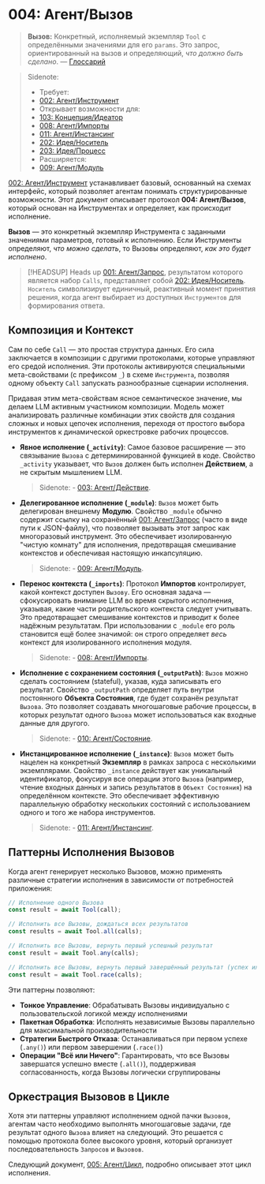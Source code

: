 # 004: Агент/Вызов

> **Вызов:** Конкретный, исполняемый экземпляр `Tool` с определёнными значениями для его `params`. Это запрос, ориентированный на вызов и определяющий, _что должно быть сделано_. — [Глоссарий](./000_glossary.md)

> Sidenote:
>
> - Требует:
> - [002: Агент/Инструмент](./002_agent_tool.md)
> - Открывает возможности для:
> - [103: Концепция/Идеатор](./103_concept_ideator.md)
> - [008: Агент/Импорты](./008_agent_imports.md)
> - [011: Агент/Инстансинг](./011_agent_instancing.md)
> - [202: Идея/Носитель](./202_idea_vessel.md)
> - [203: Идея/Процесс](./203_idea_process.md)
> - Расширяется:
> - [009: Агент/Модуль](./009_agent_module.md)

[002: Агент/Инструмент](./002_agent_tool.md) устанавливает базовый, основанный на схемах интерфейс, который позволяет агентам понимать структурированные возможности. Этот документ описывает протокол **004: Агент/Вызов**, который основан на Инструментах и определяет, как происходит исполнение.

**Вызов** — это конкретный экземпляр Инструмента с заданными значениями параметров, готовый к исполнению. Если Инструменты определяют, _что можно сделать_, то Вызовы определяют, _как это будет исполнено_.

> [!HEADSUP] Heads up
> [001: Агент/Запрос](./001_agent_request.md), результатом которого является набор `Calls`, представляет собой [202: Идея/Носитель](./202_idea_vessel.md). `Носитель` символизирует единичный, реактивный момент принятия решения, когда агент выбирает из доступных `Инструментов` для формирования ответа.

## Композиция и Контекст

Сам по себе `Call` — это простая структура данных. Его сила заключается в композиции с другими протоколами, которые управляют его средой исполнения. Эти протоколы активируются специальными мета-свойствами (с префиксом `_`) в схеме `Инструмента`, позволяя одному объекту `Call` запускать разнообразные сценарии исполнения.

Придавая этим мета-свойствам ясное семантическое значение, мы делаем LLM активным участником композиции. Модель может анализировать различные комбинации этих свойств для создания сложных и новых цепочек исполнения, переходя от простого выбора инструментов к динамической оркестровке рабочих процессов.

- **Явное исполнение (`_activity`)**: Самое базовое расширение — это связывание `Вызова` с детерминированной функцией в коде. Свойство `_activity` указывает, что `Вызов` должен быть исполнен **Действием**, а не скрытым мышлением LLM.

  > Sidenote: - [003: Агент/Действие](./003_agent_activity.md).

- **Делегированное исполнение (`_module`)**: `Вызов` может быть делегирован внешнему **Модулю**. Свойство `_module` обычно содержит ссылку на сохранённый [001: Агент/Запрос](./001_agent_request.md) (часто в виде пути к JSON-файлу), что позволяет вызывать этот запрос как многоразовый инструмент. Это обеспечивает изолированную "чистую комнату" для исполнения, предотвращая смешивание контекстов и обеспечивая настоящую инкапсуляцию.

  > Sidenote: - [009: Агент/Модуль](./009_agent_module.md).

- **Перенос контекста (`_imports`)**: Протокол **Импортов** контролирует, какой контекст доступен `Вызову`. Его основная задача — сфокусировать внимание LLM во время скрытого исполнения, указывая, какие части родительского контекста следует учитывать. Это предотвращает смешивание контекстов и приводит к более надёжным результатам. При использовании с `_module` его роль становится ещё более значимой: он строго определяет _весь_ контекст для изолированного исполнения модуля.

  > Sidenote: - [008: Агент/Импорты](./008_agent_imports.md).

- **Исполнение с сохранением состояния (`_outputPath`)**: `Вызов` можно сделать состоянием (stateful), указав, куда записывать его результат. Свойство `_outputPath` определяет путь внутри постоянного **Объекта Состояния**, где будет сохранён результат `Вызова`. Это позволяет создавать многошаговые рабочие процессы, в которых результат одного `Вызова` может использоваться как входные данные для другого.

  > Sidenote: - [010: Агент/Состояние](./010_agent_state.md).

- **Инстанцированное исполнение (`_instance`)**: `Вызов` может быть нацелен на конкретный **Экземпляр** в рамках запроса с несколькими экземплярами. Свойство `_instance` действует как уникальный идентификатор, фокусируя все операции этого `Вызова` (например, чтение входных данных и запись результатов в `Объект Состояния`) на определённом контексте. Это обеспечивает эффективную параллельную обработку нескольких состояний с использованием одного и того же набора инструментов.
  > Sidenote: - [011: Агент/Инстансинг](./011_agent_instancing.md).

## Паттерны Исполнения Вызовов

Когда агент генерирует несколько Вызовов, можно применять различные стратегии исполнения в зависимости от потребностей приложения:

```typescript
// Исполнение одного Вызова
const result = await Tool(call);

// Исполнить все Вызовы, дождаться всех результатов
const results = await Tool.all(calls);

// Исполнить все Вызовы, вернуть первый успешный результат
const result = await Tool.any(calls);

// Исполнить все Вызовы, вернуть первый завершённый результат (успех или неудача)
const result = await Tool.race(calls);
```

Эти паттерны позволяют:

- **Тонкое Управление**: Обрабатывать Вызовы индивидуально с пользовательской логикой между исполнениями
- **Пакетная Обработка**: Исполнять независимые Вызовы параллельно для максимальной производительности
- **Стратегии Быстрого Отказа**: Останавливаться при первом успехе (`.any()`) или первом завершении (`.race()`)
- **Операции "Всё или Ничего"**: Гарантировать, что все Вызовы завершатся успешно вместе (`.all()`), поддерживая согласованность, когда Вызовы логически сгруппированы

## Оркестрация Вызовов в Цикле

Хотя эти паттерны управляют исполнением одной пачки `Вызовов`, агентам часто необходимо выполнять многошаговые задачи, где результат одного `Вызова` влияет на следующий. Это решается с помощью протокола более высокого уровня, который организует последовательность `Запросов` и `Вызовов`.

Следующий документ, [005: Агент/Цикл](./005_agent_loop.md), подробно описывает этот цикл исполнения.
